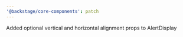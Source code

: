 ```yaml
---
'@backstage/core-components': patch
---
```


Added optional vertical and horizontal alignment props to AlertDisplay
